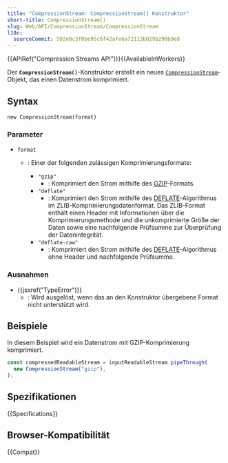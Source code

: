 ```yaml
---
title: "CompressionStream: CompressionStream() Konstruktor"
short-title: CompressionStream()
slug: Web/API/CompressionStream/CompressionStream
l10n:
  sourceCommit: 502e8c3f0be95c6f42afe6a72113b029b290b9e8
---
```


{{APIRef("Compression Streams API")}}{{AvailableInWorkers}}

Der **`CompressionStream()`**-Konstruktor erstellt ein neues [`CompressionStream`](/de/docs/Web/API/CompressionStream)-Objekt, das einen Datenstrom komprimiert.

## Syntax

```js-nolint
new CompressionStream(format)
```

### Parameter

- `format`

  - : Einer der folgenden zulässigen Komprimierungsformate:

    - `"gzip"`
      - : Komprimiert den Strom mithilfe des [GZIP](https://www.rfc-editor.org/rfc/rfc1952)-Formats.
    - `"deflate"`
      - : Komprimiert den Strom mithilfe des [DEFLATE](https://www.rfc-editor.org/rfc/rfc1950)-Algorithmus im ZLIB-Komprimierungsdatenformat.
        Das ZLIB-Format enthält einen Header mit Informationen über die Komprimierungsmethode und die unkomprimierte Größe der Daten sowie eine nachfolgende Prüfsumme zur Überprüfung der Datenintegrität.
    - `"deflate-raw"`
      - : Komprimiert den Strom mithilfe des [DEFLATE](https://www.rfc-editor.org/rfc/rfc1951)-Algorithmus ohne Header und nachfolgende Prüfsumme.

### Ausnahmen

- {{jsxref("TypeError")}}
  - : Wird ausgelöst, wenn das an den Konstruktor übergebene Format nicht unterstützt wird.

## Beispiele

In diesem Beispiel wird ein Datenstrom mit GZIP-Komprimierung komprimiert.

```js
const compressedReadableStream = inputReadableStream.pipeThrough(
  new CompressionStream("gzip"),
);
```

## Spezifikationen

{{Specifications}}

## Browser-Kompatibilität

{{Compat}}
